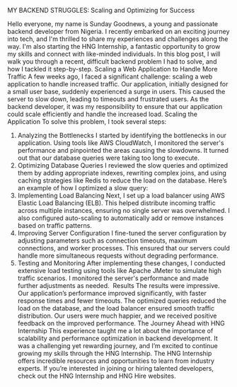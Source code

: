 MY BACKEND STRUGGLES: Scaling and Optimizing for Success

Hello everyone, my name is Sunday Goodnews, a young and passionate backend developer from Nigeria. I recently embarked on an exciting journey into tech, and I'm thrilled to share my experiences and challenges along the way. I'm also starting the HNG Internship, a fantastic opportunity to grow my skills and connect with like-minded individuals. In this blog post, I will walk you through a recent, difficult backend problem I had to solve, and how I tackled it step-by-step.
Scaling a Web Application to Handle More Traffic
A few weeks ago, I faced a significant challenge: scaling a web application to handle increased traffic. Our application, initially designed for a small user base, suddenly experienced a surge in users. This caused the server to slow down, leading to timeouts and frustrated users. As the backend developer, it was my responsibility to ensure that our application could scale efficiently and handle the increased load.
Scaling the Application
To solve this problem, I took several steps:
1. Analyzing the Bottlenecks I started by identifying the bottlenecks in our application. Using tools like AWS CloudWatch, I monitored the server's performance and pinpointed the areas causing the slowdowns. It turned out that our database queries were taking too long to execute. 
2. Optimizing Database Queries I reviewed the slow queries and optimized them by adding appropriate indexes, rewriting complex joins, and using caching strategies like Redis to reduce the load on the database. Here’s an example of how I optimized a slow query:   
3. Implementing Load Balancing Next, I set up a load balancer using AWS Elastic Load Balancing (ELB). This helped distribute incoming traffic across multiple instances, ensuring no single server was overwhelmed. I also configured auto-scaling to automatically add or remove instances based on traffic patterns. 
4. Improving Server Configuration I fine-tuned the server configuration by adjusting parameters such as connection timeouts, maximum connections, and worker processes. This ensured that our servers could handle more simultaneous requests without degrading performance. 
5. Testing and Monitoring After implementing these changes, I conducted extensive load testing using tools like Apache JMeter to simulate high traffic scenarios. I monitored the server's performance and made further adjustments as needed. 
Results
The results were impressive. Our application’s performance improved significantly, with faster response times and fewer timeouts. The optimized queries reduced the load on the database, and the load balancer ensured smooth traffic distribution. Our users were much happier, and we received positive feedback on the improved performance.
The Journey Ahead with HNG Internship
This experience taught me a lot about the importance of scalability and performance optimization in backend development. It was a challenging yet rewarding journey, and I’m excited to continue growing my skills through the HNG Internship. The HNG Internship offers incredible resources and opportunities to learn from industry experts. If you’re interested in joining or hiring talented developers, check out the HNG Internship and HNG Hire websites.
